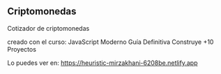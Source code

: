 ## Criptomonedas

Cotizador de criptomonedas

creado con el curso: JavaScript Moderno Guía Definitiva Construye +10 Proyectos

Lo puedes ver en: https://heuristic-mirzakhani-6208be.netlify.app
